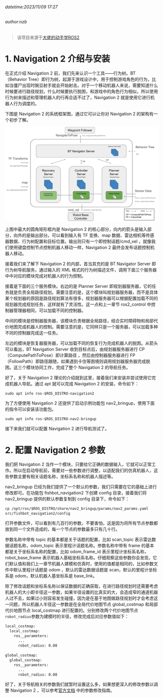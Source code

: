 ###### datetime:2023/11/09 17:27

###### author:nzb

> 该项目来源于[大佬的动手学ROS2](https://fishros.com/d2lros2)

# 1. Navigation 2 介绍与安装

在正式介绍 Navigation 2 前，我们先来认识一个工具——行为树。BT （Behavior
Tree）即行为树，起源于游戏设计中，用于控制游戏角色的行为，比如当僵尸出现时豌豆射手就会开始射击。对于一个移动机器人来说，需要知道什么时候要进行路径规划，什么时候要执行脱困，和游戏中的角色行为相似，所以使用行为树来描述和管理机器人的行再合适不过了，Navigation
2 就是使用它进行机器人行为调度的。

下图是 Navigation 2 的系统框架图，通过它可以让你对 Navigation 2 的架构有一个初步了解。

![img](imgs/1685041119606-3c3c3f1f-32bd-4fe3-b62f-008d124e24f7.png)

上图中最大的圆角矩形框内是 Navigation 2 的核心部分，向内的箭头是输入部分，向外的是输出部分。可以看到输入有 TF 变换、map 数据、雷达相机等传感器数据、行为树配置和目标位置。输出则只有一个即控制话题/cmd_vel
，就像我们使用键盘控制节点控制机器人移动一样，Navigation 2 最终会发布话题控制机器人移动。

接着我们来了解下 Navigation 2 的内部，首当其充的是 BT Navigator Server 即行为树导航服务，通过输入的 XML 格式的行为树描述文件，调用下面三个服务器中中对应的模块完成对机器人的行为控制。

接着是下面的三个服务模块。右边的是 Planner Server
即规划器服务器，它的任务就是负责全局路径规划。需要注意的是，这个模块叫规划器服务器，而不是具体某个规划器的原因是路径规划算法有很多，规划器服务器可以根据配置加载不同的规划器完成规划任务，这样就有了灵活性。这一点和上一章节
ros2_control 中控制器管理器相同，可以加载不同的控制器。

中间的模块是控制器服务器，该模块负责根据全局路径，结合实时障碍物和局部代价地图完成机器人的控制。需要注意的是，它同样只是一个服务器，可以加载多种不同的控制器完成这一任务。

左边的模块是恢复器服务器，可以加载不同的恢复行为完成机器人的脱困。从箭头可以看出，BT Navigation Server 收到目标点后，由规划器服务器进行 CP（ComputePathToPose）即计算路径 ，然后由控制器服务器进行
FP（FollowPath）即路径跟随，如果遇到卡住等困境则调用规划器服务器完成脱困。这三个模块协同工作，完成了整个 Navigation 2 的导航任务。

好了，关于 Navigation 2 理论的介绍就到这里，接着我们来安装并尝试使用它完成机器人导航。通过 apt 就可以完成 Navigation 2 的安装，命令如下：

```plain
sudo apt info ros-$ROS_DISTRO-navigation2
```

为了方便使用 Navigation 2 还提供了启动示例功能包 nav2_bringup，使用下面的指令可以安装该功能包。

```plain
sudo apt info ros-$ROS_DISTRO-nav2-bringup
```

接下来我们就可以配置 Navigation 2 进行导航测试了。

# 2. 配置 Navigation 2 参数

我们把 Navigation 2 当作一个模块，只要给它正确的数据输入，它就可以正常工作。所以在启动导航前，需要对一些参数进行调整，以适配我们的仿真机器人，这些参数主要有相关话题名称，坐标系名称和机器人描述等。

nav2_bringup 已经为我们提供了一个默认的参数，我们只需要在它的基础上进行修改即可。在功能包 fishbot_navigation2 下创建 config 目录，接着我们将 nav2_bringup 提供的默认参数复制到
config 目录下，命令如下：

```plain
cp /opt/ros/$ROS_DISTRO/share/nav2_bringup/params/nav2_params.yaml src/fishbot_navigation2/config
```

打开参数文件，可以看到有几百行的参数，不要害怕，这是因为将所有节点参数都放到同一个文件造成的，每一个节点的参数最多只有几十行。

参数名称中带有 topic 的基本都是关于话题的配置，比如 scan_topic 表示雷达数据话题名称，odom_topic 表示里程计话题名称。参数名称中带有 frame 的基本都是关于坐标系名称的配置，比如 odom_frame_id
表示里程计坐标系名称，robot_base_frame 表示机器人基础坐标系名称。仔细观察这些参数你会发现，它们默认值和我们上一章节机器人建模和仿真时，使用的值都是相同的，比如参数文件中默认里程计话题是 odom ，默认的雷达数据话题是
scan，默认的里程计坐标系是 odom，默认机器人基坐标系是 base_link。

除了修改话题和坐标系名称以保证数据的正确获取，在进行路径规划时还需要考虑机器人的大小即半径这一参数，如果半径设置的比真实的大，会造成窄的通道机器人过不去，如果过小则容易发生碰撞，因为是在基于地图做路径规划时才会考虑这一问题，所以机器人半径这一参数是在全局代价地图节点
global_costmap 和局部代价地图节点 local_costmap 进行配置的。分别修改两个代价地图节点`robot_radius`参数为建模时的半径，修改完成后对应参数值如下：

```plain
local_costmap:
  local_costmap:
    ros__parameters:
      ...
      robot_radius: 0.08

global_costmap:
  global_costmap:
    ros__parameters:
      ...
      robot_radius: 0.08
```

好了，关于导航相关的参数我们就暂时设置这么多，如果想更深入的修改参数以调整 Navigation 2 ，可以参考[官方文档](https://navigation.ros.org/configuration/) 中的参数修改指南。